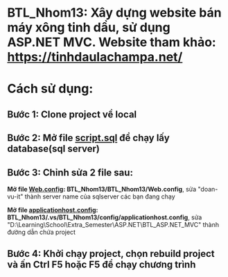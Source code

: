 # BTL_Nhom13: Xây dựng website bán máy xông tinh dầu, sử dụng ASP.NET MVC. Website tham khảo: https://tinhdaulachampa.net/
# Cách sử dụng:
## Bước 1: Clone project về local
## Bước 2: Mở file [script.sql](https://github.com/doanvu2000/BTL_Nhom13/blob/master/script.sql) để chạy lấy database(sql server)
## Bước 3: Chỉnh sửa 2 file sau:
**Mở file [Web.config](https://github.com/doanvu2000/BTL_Nhom13/blob/master/BTL_Nhom13/BTL_Nhom13/Web.config):  BTL_Nhom13/BTL_Nhom13/Web.config**, sửa "doan-vu-it" thành server name của sqlserver các bạn đang chạy

**Mở file [applicationhost.config](https://github.com/doanvu2000/BTL_Nhom13/blob/master/BTL_Nhom13/.vs/BTL_Nhom13/config/applicationhost.config):  BTL_Nhom13/.vs/BTL_Nhom13/config/applicationhost.config**, sửa "D:\Learning\School\Extra_Semester\ASP.NET\BTL_ASP.NET_MVC" thành đường dẫn chứa project

## Bước 4: Khởi chạy project, chọn rebuild project và ấn Ctrl F5 hoặc F5 để chạy chương trình
